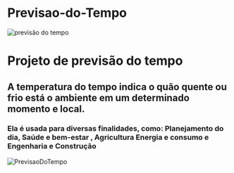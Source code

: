 # Previsao-do-Tempo

![previsão do tempo](https://github.com/user-attachments/assets/751df387-375d-4df1-a48f-8596884cf3da)


# Projeto de previsão do tempo 
## A temperatura do tempo indica o quão quente ou frio está o ambiente em um determinado momento e local. 
### Ela é usada para diversas finalidades, como:  Planejamento do dia, Saúde e bem-estar , Agricultura Energia e consumo e Engenharia e Construção

![PrevisaoDoTempo](https://github.com/user-attachments/assets/136367c6-f91a-4e9e-b829-69b6df0ab392)
